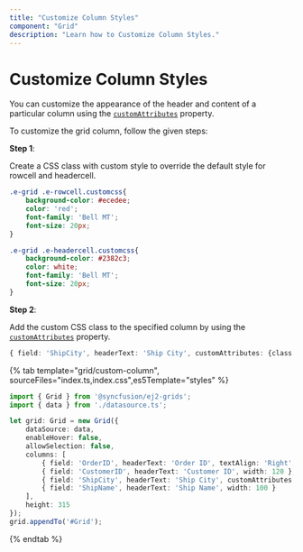 ```yaml
---
title: "Customize Column Styles"
component: "Grid"
description: "Learn how to Customize Column Styles."
---
```


# Customize Column Styles

You can customize the appearance of the header and content of a particular column using the [`customAttributes`](../../api/grid/column/#customattributes) property.

To customize the grid column, follow the given steps:

**Step 1**:

Create a CSS class with custom style to override the default style for rowcell and headercell.

```css
.e-grid .e-rowcell.customcss{
    background-color: #ecedee;
    color: 'red';
    font-family: 'Bell MT';
    font-size: 20px;
}

.e-grid .e-headercell.customcss{
    background-color: #2382c3;
    color: white;
    font-family: 'Bell MT';
    font-size: 20px;
}

```

**Step 2**:

Add the custom CSS class to the specified column by using the [`customAttributes`](../../api/grid/column/#customattributes) property.

```typescript
{ field: 'ShipCity', headerText: 'Ship City', customAttributes: {class: 'customcss'}, width: 100 },

```

{% tab template="grid/custom-column", sourceFiles="index.ts,index.css",es5Template="styles" %}

```typescript
import { Grid } from '@syncfusion/ej2-grids';
import { data } from './datasource.ts';

let grid: Grid = new Grid({
    dataSource: data,
    enableHover: false,
    allowSelection: false,
    columns: [
        { field: 'OrderID', headerText: 'Order ID', textAlign: 'Right', width: 100 },
        { field: 'CustomerID', headerText: 'Customer ID', width: 120 },
        { field: 'ShipCity', headerText: 'Ship City', customAttributes: { class: 'customcss' }, width: 100 },
        { field: 'ShipName', headerText: 'Ship Name', width: 100 }
    ],
    height: 315
});
grid.appendTo('#Grid');


```

{% endtab %}
